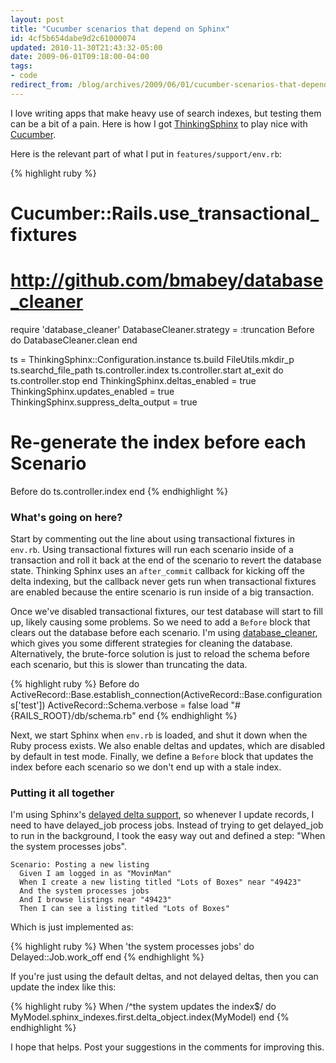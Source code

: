 ```yaml
---
layout: post
title: "Cucumber scenarios that depend on Sphinx"
id: 4cf5b654dabe9d2c61000074
updated: 2010-11-30T21:43:32-05:00
date: 2009-06-01T09:18:00-04:00
tags:
- code
redirect_from: /blog/archives/2009/06/01/cucumber-scenarios-that-depend-on-sphinx/
---
```


I love writing apps that make heavy use of search indexes, but testing them can be a bit of a pain. Here is how I got [ThinkingSphinx](http://freelancing-god.github.com/ts/en/) to play nice with [Cucumber](http://cukes.info).

Here is the relevant part of what I put in `features/support/env.rb`:

{% highlight ruby %}
# Cucumber::Rails.use_transactional_fixtures

# http://github.com/bmabey/database_cleaner
require 'database_cleaner'
DatabaseCleaner.strategy = :truncation
Before do
  DatabaseCleaner.clean
end

ts = ThinkingSphinx::Configuration.instance
ts.build
FileUtils.mkdir_p ts.searchd_file_path
ts.controller.index
ts.controller.start
at_exit do
  ts.controller.stop
end
ThinkingSphinx.deltas_enabled = true
ThinkingSphinx.updates_enabled = true
ThinkingSphinx.suppress_delta_output = true

# Re-generate the index before each Scenario
Before do
  ts.controller.index
end
{% endhighlight %}

### What's going on here?

Start by commenting out the line about using transactional fixtures in `env.rb`. Using transactional fixtures will run each scenario inside of a transaction and roll it back at the end of the scenario to revert the database state. Thinking Sphinx uses an `after_commit` callback for kicking off the delta indexing, but the callback never gets run when transactional fixtures are enabled because the entire scenario is run inside of a big transaction.

Once we've disabled transactional fixtures, our test database will start to fill up, likely causing some problems. So we need to add a `Before` block that clears out the database before each scenario. I'm using [database\_cleaner](http://github.com/bmabey/database_cleaner/tree/master), which gives you some different strategies for cleaning the database. Alternatively, the brute-force solution is just to reload the schema before each scenario, but this is slower than truncating the data.

{% highlight ruby %}
Before do
  ActiveRecord::Base.establish_connection(ActiveRecord::Base.configurations['test'])
  ActiveRecord::Schema.verbose = false
  load "#{RAILS_ROOT}/db/schema.rb"
end
{% endhighlight %}

Next, we start Sphinx when `env.rb` is loaded, and shut it down when the Ruby process exists. We also enable deltas and updates, which are disabled by default in test mode. Finally, we define a `Before` block that updates the index before each scenario so we don't end up with a stale index.

### Putting it all together

I'm using Sphinx's [delayed delta support](http://opensoul.org/2009/4/30/keepin-sphinx-indexes-fresh-2), so whenever I update records, I need to have delayed\_job process jobs. Instead of trying to get delayed\_job to run in the background, I took the easy way out and defined a step: "When the system processes jobs".

    Scenario: Posting a new listing
      Given I am logged in as "MovinMan"
      When I create a new listing titled "Lots of Boxes" near "49423"
      And the system processes jobs
      And I browse listings near "49423"
      Then I can see a listing titled "Lots of Boxes"

Which is just implemented as:

{% highlight ruby %}
When 'the system processes jobs' do
  Delayed::Job.work_off
end
{% endhighlight %}

If you're just using the default deltas, and not delayed deltas, then you can update the index like this:

{% highlight ruby %}
When /^the system updates the index$/ do
  MyModel.sphinx_indexes.first.delta_object.index(MyModel)
end
{% endhighlight %}

I hope that helps. Post your suggestions in the comments for improving this.
